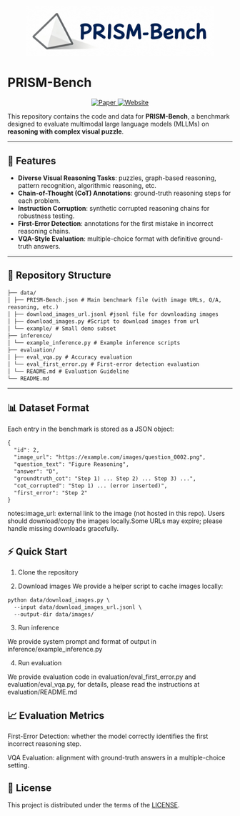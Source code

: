 <!-- Top-centered logo -->
<p align="center">
  <a href="https://github.com/JornyWan/PRISM-Bench">
    <img src="assets/prism_logo.png" alt="PRISM-Bench" width="420">
  </a>
</p>

# PRISM-Bench

<!-- Badges -->
<p align="center">
  <a href="https://arxiv.org/abs/2510.23594">
    <img src="https://img.shields.io/badge/arXiv-2510.23594-b31b1b.svg" alt="Paper">
  </a>
  <a href="https://jornywan.github.io/PRISM-Bench-web/">
    <img src="https://img.shields.io/badge/Website-PRISM--Bench-blue.svg" alt="Website">
  </a>
</p>

This repository contains the code and data for **PRISM-Bench**, a benchmark designed to evaluate multimodal large language models (MLLMs) on **reasoning with complex visual puzzle**.

---

## 🚀 Features

- **Diverse Visual Reasoning Tasks**: puzzles, graph-based reasoning, pattern recognition, algorithmic reasoning, etc.  
- **Chain-of-Thought (CoT) Annotations**: ground-truth reasoning steps for each problem.
- **Instruction Corruption**: synthetic corrupted reasoning chains for robustness testing.  
- **First-Error Detection**: annotations for the first mistake in incorrect reasoning chains.   
- **VQA-Style Evaluation**: multiple-choice format with definitive ground-truth answers.  

---

## 📂 Repository Structure

```
├── data/
│ ├── PRISM-Bench.json # Main benchmark file (with image URLs, Q/A, reasoning, etc.)
│ ├── download_images_url.jsonl #jsonl file for downloading images
│ ├── download_images.py #Script to download images from url
│ └── example/ # Small demo subset
├── inference/
│ └── example_inference.py # Example inference scripts
├── evaluation/
│ ├── eval_vqa.py # Accuracy evaluation
│ └── eval_first_error.py # First-error detection evaluation
│ └── README.md # Evaluation Guideline
└── README.md
```

---

## 📊 Dataset Format

Each entry in the benchmark is stored as a JSON object:

```
{
  "id": 2,
  "image_url": "https://example.com/images/question_0002.png",
  "question_text": "Figure Reasoning",
  "answer": "D",
  "groundtruth_cot": "Step 1) ... Step 2) ... Step 3) ...",
  "cot_corrupted": "Step 1) ... (error inserted)",
  "first_error": "Step 2"
}
```

notes:image_url: external link to the image (not hosted in this repo). Users should download/copy the images locally.Some URLs may expire; please handle missing downloads gracefully.




## ⚡ Quick Start
1. Clone the repository
   
2. Download images
We provide a helper script to cache images locally:
```
python data/download_images.py \
  --input data/download_images_url.jsonl \
  --output-dir data/images/
```

3. Run inference
   
We provide system prompt and format of output in inference/example_inference.py

4. Run evaluation
   
We provide evaluation code in evaluation/eval_first_error.py and evaluation/eval_vqa.py,
for details, please read the instructions at evaluation/README.md

## 📈 Evaluation Metrics

First-Error Detection: whether the model correctly identifies the first incorrect reasoning step.

VQA Evaluation: alignment with ground-truth answers in a multiple-choice setting.

## 📄 License

This project is distributed under the terms of the [LICENSE](./LICENSE).
